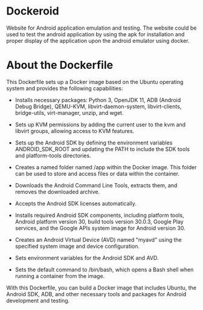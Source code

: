 # Dockeroid
Website for Android application emulation and testing. The website could be used to test the android application by using the apk for installation and proper display of the application upon the android emulator using docker.
# About the Dockerfile
This Dockerfile sets up a Docker image based on the Ubuntu operating system and provides the following capabilities:

* Installs necessary packages: Python 3, OpenJDK 11, ADB (Android Debug Bridge), QEMU-KVM, libvirt-daemon-system, libvirt-clients, bridge-utils, virt-manager, unzip, and wget.

* Sets up KVM permissions by adding the current user to the kvm and libvirt groups, allowing access to KVM features.

* Sets up the Android SDK by defining the environment variables ANDROID_SDK_ROOT and updating the PATH to include the SDK tools and platform-tools directories.

* Creates a named folder named /app within the Docker image. This folder can be used to store and access files or data within the container.

* Downloads the Android Command Line Tools, extracts them, and removes the downloaded archive.

* Accepts the Android SDK licenses automatically.

* Installs required Android SDK components, including platform tools, Android platform version 30, build tools version 30.0.3, Google Play services, and the Google APIs system image for Android version 30.

* Creates an Android Virtual Device (AVD) named "myavd" using the specified system image and device configuration.

* Sets environment variables for the Android SDK and AVD.

* Sets the default command to /bin/bash, which opens a Bash shell when running a container from the image.

With this Dockerfile, you can build a Docker image that includes Ubuntu, the Android SDK, ADB, and other necessary tools and packages for Android development and testing.

